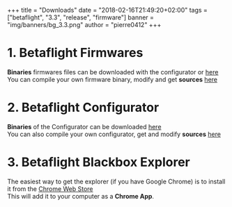 +++
title = "Downloads"
date = "2018-02-16T21:49:20+02:00"
tags = ["betaflight", "3.3", "release", "firmware"]
banner = "img/banners/bg_3.3.png"
author = "pierre0412"
+++


# 1. Betaflight Firmwares
**Binaries** firmwares files can be downloaded with the configurator or [here](https://github.com/betaflight/betaflight/releases/ "Betaflight latests binaries")  
You can compile your own firmware binary, modify and get **sources** [here](https://github.com/betaflight/betaflight "Betaflight sources Github link")

# 2. Betaflight Configurator
**Binaries** of the Configurator can be downloaded [here](https://github.com/betaflight/betaflight-configurator/releases "Betaflight Configurator latests binaries")  
You can also compile your own configurator, get and modify **sources** [here](https://github.com/betaflight/betaflight-configurator "Betaflight Configurator sources Github link")

# 3. Betaflight Blackbox Explorer
The easiest way to get the explorer (if you have Google Chrome) is to install it from the [Chrome Web Store](https://chrome.google.com/webstore/detail/betaflight-blackbox-explo/canpiagfkeefejklcojkhojdijglnghc)  
This will add it to your computer as a **Chrome App**.

